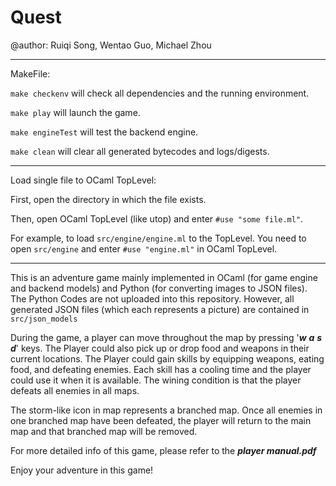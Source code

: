 # Quest
@author: Ruiqi Song, Wentao Guo, Michael Zhou
************************************************************************************************************************
MakeFile:

```make checkenv```  will check all dependencies and the running environment.

```make play```  will launch the game.

```make engineTest``` will test the backend engine.

```make clean``` will clear all generated bytecodes and logs/digests.

************************************************************************************************************************

Load single file to OCaml TopLevel:

First, open the directory in which the file exists.

Then, open OCaml TopLevel (like utop) and enter ```#use "some file.ml"```.

For example, to load ```src/engine/engine.ml``` to the TopLevel. 
You need to open ```src/engine``` and enter ```#use "engine.ml"``` in OCaml TopLevel.


************************************************************************************************************************
This is an adventure game mainly implemented in OCaml (for game engine and backend models) and Python (for converting images to JSON files). The Python Codes are not uploaded into this repository. However, all generated JSON files (which each represents a
picture) are contained in ```src/json_models```

During the game, a player can move throughout the map by pressing '***w*** ***a*** ***s*** ***d***' keys. The Player could also pick up or drop food and weapons in their current locations. The Player could gain skills by equipping weapons, eating food, and defeating enemies. Each skill has a cooling time and the player could use it when it is available. The wining condition is that the player defeats all enemies in all maps. 

The storm-like icon in map represents a branched map. Once all enemies in one branched map have been defeated, the player will return to the main map and that branched map will be removed.

For more detailed info of this game, please refer to the ***player manual.pdf***

Enjoy your adventure in this game!
